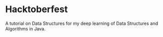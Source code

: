 # Hacktoberfest
A tutorial on Data Structures for my deep learning of Data Structures and Algorithms in Java.
